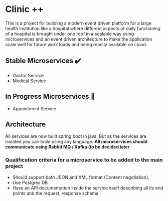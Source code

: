 # Clinic ++

This is a project for building a modern event driven platform for a large health institution like a hospital where different aspects of daily functioning of a hospital is brought under one roof in a scalable way using microservices and an event driven architecture to make the application scale well for future work loads and being readily available on cloud.

## Stable Microservices ✔️

- Doctor Service
- Medical Service

## In Progress Microservices 🧪

- Appointment Service

## Architecture
All services are now built spring boot in java. But as the services are isolated you can build using any language.
**All microservices should communicate using Rabbit MQ / Kafka (to be decided later**

### Qualification criteria for a microservice to be added to the main project

- Should support both JSON and XML format (Content negotiation).
- Use Postgres DB
- Have an API documentation inside the service itself describing all its end points and the request, response schema
